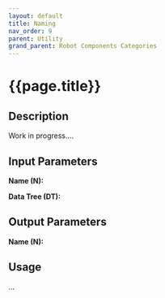 ```yaml
---
layout: default
title: Naming
nav_order: 9
parent: Utility
grand_parent: Robot Components Categories
---
```


# **{{page.title}}**

## **Description**

Work in progress....

## **Input Parameters**

**Name (N):**

**Data Tree (DT):**

## **Output Parameters**

**Name (N):**

## **Usage**

...
